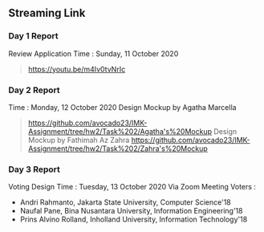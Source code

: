## Streaming Link
### Day 1 Report
Review Application
Time : Sunday, 11 October 2020
> https://youtu.be/m4Iv0tvNrIc
### Day 2 Report
Time : Monday, 12 October 2020
Design Mockup by Agatha Marcella
> https://github.com/avocado23/IMK-Assignment/tree/hw2/Task%202/Agatha's%20Mockup
Design Mockup by Fathimah Az Zahra
> https://github.com/avocado23/IMK-Assignment/tree/hw2/Task%202/Zahra's%20Mockup
### Day 3 Report
Voting Design
Time : Tuesday, 13 October 2020 Via Zoom Meeting
Voters :
- Andri Rahmanto, Jakarta State University, Computer Science'18
- Naufal Pane, Bina Nusantara University, Information Engineering'18
- Prins Alvino Rolland, Inholland University, Information Technology'18
